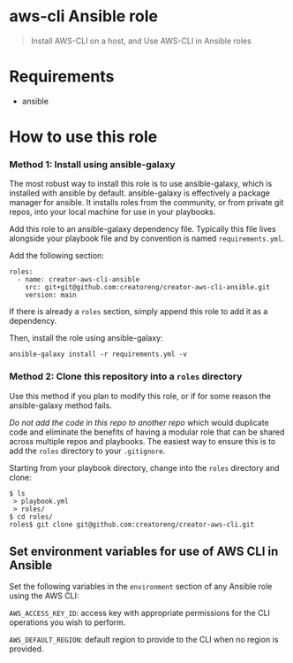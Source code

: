 # aws-cli Ansible role
> Install AWS-CLI on a host, and Use AWS-CLI in Ansible roles

# Requirements
- ansible

# How to use this role
### Method 1: Install using ansible-galaxy

The most robust way to install this role is to use ansible-galaxy,
which is installed with ansible by default. ansible-galaxy is effectively
a package manager for ansible. It installs roles from the community,
or from private git repos, into your local machine for use in your
playbooks.

Add this role to an ansible-galaxy dependency file. Typically this
file lives alongside your playbook file and by convention is named `requirements.yml`.

Add the following section:

```
roles:
  - name: creator-aws-cli-ansible
    src: git+git@github.com:creatoreng/creator-aws-cli-ansible.git
    version: main
```

If there is already a `roles` section, simply append this role to
add it as a dependency.

Then, install the role using ansible-galaxy:

`ansible-galaxy install -r requirements.yml -v`

### Method 2: Clone this repository into a `roles` directory

Use this method if you plan to modify this role, or if for some
reason the ansible-galaxy method fails.

*Do not add the code in this repo to another repo* which would
duplicate code and eliminate the benefits of having a modular
role that can be shared across multiple repos and playbooks.
The easiest way to ensure this is to add the `roles` directory
to your `.gitignore`.

Starting from your playbook directory, change into the `roles`
directory and clone:

```
$ ls
 > playbook.yml
 > roles/
$ cd roles/
roles$ git clone git@github.com:creatoreng/creator-aws-cli.git
```

## Set environment variables for use of AWS CLI in Ansible
Set the following variables in the `environment` section
of any Ansible role using the AWS CLI:

`AWS_ACCESS_KEY_ID`: access key with appropriate permissions for the CLI operations you wish to perform.

`AWS_DEFAULT_REGION`: default region to provide to the CLI when no region is provided.
